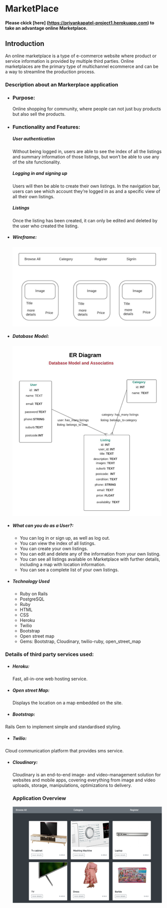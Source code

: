 # MarketPlace

#### Please ckick [here] (https://priyankapatel-project1.herokuapp.com) to take an advantage online Marketplace.

## Introduction

An online marketplace is a type of e-commerce website where product or service information is provided by multiple third parties. Online marketplaces are the primary type of multichannel ecommerce and can be a way to streamline the production process.

### Description about an Markerplace application

* ### Purpose:

  Online shopping for community, where people can not just buy products but also sell the  products.

* ### Functionality and Features:

  ##### User authentication
   Without being logged in, users are able to see the index of all the listings and summary information of those listings, but won’t be able to use any of the site functionality.

  ##### Logging in and signing up
  Users will then be able to create their own listings. In the navigation bar, users can see which account they’re logged in as and a specific view of all their own listings.

  ##### Listings
  Once the listing has been created, it can only be edited and deleted by the user who created the listing.

* ##### Wireframe:

  ![Wireframe](app/assets/images/Wireframe.jpeg)

* ##### Database Model:
  ![Database Model with associations](app/assets/images/databasemodel.jpeg)

* ##### What can you do as a User?:
  * You can log in or sign up, as well as log out.
  * You can view the index of all listings.
  * You can create your own listings.
  * You can edit and delete any of the information from your own listing.
  * You can see all listings available on Marketplace with further details, including a map with location information.
  * You can see a complete list of your own listings.

* ##### Technology Used

  * Ruby on Rails
  * PostgreSQL
  * Ruby
  * HTML
  * CSS
  * Heroku
  * Twilio
  * Bootstrap
  * Open street map
  * Gems: Bootstrap, Cloudinary, twilio-ruby, open_street_map

### Details of third party services used:
  * ##### Heroku:
    Fast, all-in-one web hosting service.

  * ##### Open street Map:
    Displays the location on a map embedded on the site.
  * ##### Bootstrap:
   Rails Gem to implement simple and standardised styling.

  * ##### Twilio:
   Cloud communication platform that provides sms service.

  * ##### Cloudinary:
    Cloudinary is an end-to-end image- and video-management solution for websites and mobile apps, covering everything from image and video uploads, storage, manipulations, optimizations to delivery.

    ### Application Overview
    ![Application Overview](app/assets/images/screenshot.png)
